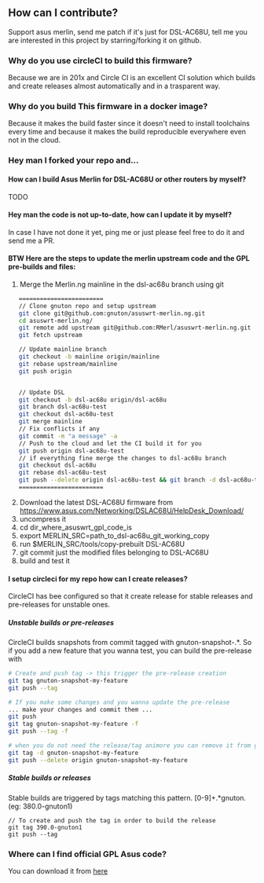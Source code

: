 
## How can I contribute?
Support asus merlin, send me patch if it's just for DSL-AC68U, tell me you are interested in this project by starring/forking it on github.

### Why do you use circleCI to build this firmware?
Because we are in 201x and Circle CI is an excellent CI solution which builds and create releases almost automatically and in a trasparent way.

### Why do you build This firmware in a docker image?
Because it makes the build faster since it doesn't need to install toolchains every time and because it makes the build reproducible everywhere even not in the cloud.

### Hey man I forked your repo and...
#### How can I build Asus Merlin for DSL-AC68U or other routers by myself?
TODO

#### Hey man the code is not up-to-date, how can I update it by myself?
In case I have not done it yet, ping me or just please feel free to do it and send me a PR.

#### BTW Here are the steps to update the merlin upstream code and the GPL pre-builds and files:
1. Merge the Merlin.ng mainline in the dsl-ac68u branch using git
```bash
   ========================
   // Clone gnuton repo and setup upstream
   git clone git@github.com:gnuton/asuswrt-merlin.ng.git
   cd asuswrt-merlin.ng/
   git remote add upstream git@github.com:RMerl/asuswrt-merlin.ng.git
   git fetch upstream

   // Update mainline branch
   git checkout -b mainline origin/mainline
   git rebase upstream/mainline
   git push origin


   // Update DSL
   git checkout -b dsl-ac68u origin/dsl-ac68u
   git branch dsl-ac68u-test
   git checkout dsl-ac68u-test
   git merge mainline
   // Fix conflicts if any
   git commit -m "a message" -a
   // Push to the cloud and let the CI build it for you
   git push origin dsl-ac68u-test
   // if everything fine merge the changes to dsl-ac68u branch
   git checkout dsl-ac68u
   git rebase dsl-ac68u-test
   git push --delete origin dsl-ac68u-test && git branch -d dsl-ac68u-test
   ========================
```
2. Download the latest DSL-AC68U firmware from https://www.asus.com/Networking/DSLAC68U/HelpDesk_Download/
3. uncompress it
4. cd dir_where_asuswrt_gpl_code_is
5. export MERLIN_SRC=path_to_dsl-ac68u_git_working_copy
6. run $MERLIN_SRC/tools/copy-prebuilt DSL-AC68U
7. git commit just the modified files belonging to DSL-AC68U
8. build and test it

#### I setup circleci for my repo how can I create releases?
CircleCI has bee configured so that it create release for stable releases and pre-releases for unstable ones.

##### Unstable builds or pre-releases
CircleCI builds snapshots from commit tagged with gnuton-snapshot-.*. So if you add a new feature that you wanna test, you can build the pre-release with

```bash
# Create and push tag -> this trigger the pre-release creation
git tag gnuton-snapshot-my-feature
git push --tag

# If you make some changes and you wanna update the pre-release
... make your changes and commit them ...
git push
git tag gnuton-snapshot-my-feature -f
git push --tag -f

# when you do not need the release/tag animore you can remove it from github and from the repo
git tag -d gnuton-snapshot-my-feature
git push --delete origin gnuton-snapshot-my-feature
```
##### Stable builds or releases
Stable builds are triggered by tags matching this pattern. [0-9]+.*gnuton. (eg: 380.0-gnuton1)
```
// To create and push the tag in order to build the release
git tag 390.0-gnuton1
git push --tag
```
### Where can I find official GPL Asus code?
You can download it from [here](https://www.asus.com/uk/Networking/DSLAC68U/HelpDesk_Download/)
